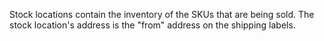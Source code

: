 Stock locations contain the inventory of the SKUs that are being sold. The stock location's address is the "from" address on the shipping labels.
